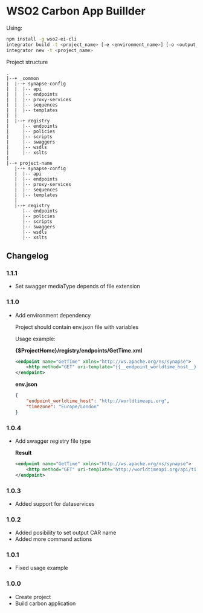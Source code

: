 # WSO2 Carbon App Buillder

Using:
``` bash
npm install -g wso2-ei-cli
integrator build -t <project_name> [-e <environment_name>] [-o <output_path>]
integrator new -t <project_name>
```

Project structure
```
.
|--+ _common
|  |--+ synapse-config
|  |  |-- api
|  |  |-- endpoints
|  |  |-- proxy-services
|  |  |-- sequences
|  |  |-- templates
|  |
|  |--+ registry
|     |-- endpoints
|     |-- policies
|     |-- scripts
|     |-- swaggers
|     |-- wsdls
|     |-- xslts
|
|--+ project-name
   |--+ synapse-config
   |  |-- api
   |  |-- endpoints
   |  |-- proxy-services
   |  |-- sequences
   |  |-- templates
   |
   |--+ registry
      |-- endpoints
      |-- policies
      |-- scripts
      |-- swaggers
      |-- wsdls
      |-- xslts
```

## Changelog

### 1.1.1
* Set swagger mediaType depends of file extension

### 1.1.0
* Add environment dependency

  Project should contain env.json file with variables

  Usage example:

  __{$ProjectHome}/registry/endpoints/GetTime.xml__
  ``` xml
  <endpoint name="GetTime" xmlns="http://ws.apache.org/ns/synapse">
      <http method="GET" uri-template="{{__endpoint_worldtime_host__}}/api/timezone/{{__timezone__}}" />
  </endpoint>
  ```

  __env.json__
  ``` json
  {
      "endpoint_worldtime_host": "http://worldtimeapi.org",
      "timezone": "Europe/London"
  }
  ```

### 1.0.4
* Add swagger registry file type

  __Result__
  ``` xml
  <endpoint name="GetTime" xmlns="http://ws.apache.org/ns/synapse">
      <http method="GET" uri-template="http://worldtimeapi.org/api/timezone/Europe/London" />
  </endpoint>
  ```

### 1.0.3
* Added support for dataservices

### 1.0.2
* Added posibility to set output CAR name
* Added more command actions

### 1.0.1
* Fixed usage example

### 1.0.0
* Create project
* Build carbon application
